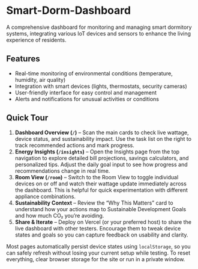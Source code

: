 # Smart-Dorm-Dashboard

A comprehensive dashboard for monitoring and managing smart dormitory systems, integrating various IoT devices and sensors to enhance the living experience of residents.

## Features

- Real-time monitoring of environmental conditions (temperature, humidity, air quality)
- Integration with smart devices (lights, thermostats, security cameras)
- User-friendly interface for easy control and management
- Alerts and notifications for unusual activities or conditions

## Quick Tour

1. **Dashboard Overview (`/`)** – Scan the main cards to check live wattage, device status, and sustainability impact. Use the task list on the right to track recommended actions and mark progress.
2. **Energy Insights (`/insights`)** – Open the Insights page from the top navigation to explore detailed bill projections, savings calculators, and personalized tips. Adjust the daily goal input to see how progress and recommendations change in real time.
3. **Room View (`/room`)** – Switch to the Room View to toggle individual devices on or off and watch their wattage update immediately across the dashboard. This is helpful for quick experimentation with different appliance combinations.
4. **Sustainability Context** – Review the “Why This Matters” card to understand how your actions map to Sustainable Development Goals and how much CO₂ you’re avoiding.
5. **Share & Iterate** – Deploy on Vercel (or your preferred host) to share the live dashboard with other testers. Encourage them to tweak device states and goals so you can capture feedback on usability and clarity.

Most pages automatically persist device states using `localStorage`, so you can safely refresh without losing your current setup while testing. To reset everything, clear browser storage for the site or run in a private window.
